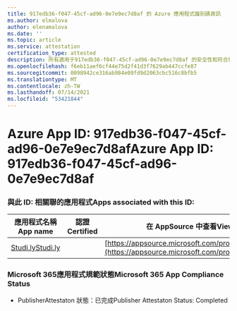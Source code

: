 ```yaml
---
title: 917edb36-f047-45cf-ad96-0e7e9ec7d8af 的 Azure 應用程式識別碼資訊
ms.author: elmalova
author: elenamalova
ms.date: ''
ms.topic: article
ms.service: attestation
certification_type: attested
description: 所有適用于917edb36-f047-45cf-ad96-0e7e9ec7d8af 的安全性和符合性資訊資訊。
ms.openlocfilehash: f6eb11aef6cf44e75d2f41d3f7629ab447ccfe87
ms.sourcegitcommit: 0098942ce316ab984e09fd9d2063cbc516c8bfb5
ms.translationtype: MT
ms.contentlocale: zh-TW
ms.lasthandoff: 07/14/2021
ms.locfileid: "53421844"
---
```

# <a name="azure-app-id-917edb36-f047-45cf-ad96-0e7e9ec7d8af"></a><span data-ttu-id="ba3e4-103">Azure App ID: 917edb36-f047-45cf-ad96-0e7e9ec7d8af</span><span class="sxs-lookup"><span data-stu-id="ba3e4-103">Azure App ID: 917edb36-f047-45cf-ad96-0e7e9ec7d8af</span></span>


### <a name="apps-associated-with-this-id"></a><span data-ttu-id="ba3e4-104">與此 ID: 相關聯的應用程式</span><span class="sxs-lookup"><span data-stu-id="ba3e4-104">Apps associated with this ID:</span></span>
| <span data-ttu-id="ba3e4-105">**應用程式名稱**</span><span class="sxs-lookup"><span data-stu-id="ba3e4-105">**App name**</span></span> | <span data-ttu-id="ba3e4-106">**認證**</span><span class="sxs-lookup"><span data-stu-id="ba3e4-106">**Certified**</span></span> | <span data-ttu-id="ba3e4-107">**在 AppSource 中查看**</span><span class="sxs-lookup"><span data-stu-id="ba3e4-107">**View in AppSource**</span></span> |
|-|-|-|
| [<span data-ttu-id="ba3e4-108">Studi.ly</span><span class="sxs-lookup"><span data-stu-id="ba3e4-108">Studi.ly</span></span>](https://docs.microsoft.com/en-us/microsoft-365-app-certification/forward/WA200001668) |  | [https://appsource.microsoft.com/product/office/WA200001668](https://appsource.microsoft.com/product/office/WA200001668) |

### <a name="microsoft-365-app-compliance-status"></a><span data-ttu-id="ba3e4-109">Microsoft 365應用程式規範狀態</span><span class="sxs-lookup"><span data-stu-id="ba3e4-109">Microsoft 365 App Compliance Status</span></span>
- <span data-ttu-id="ba3e4-110">PublisherAttestaton 狀態：已完成</span><span class="sxs-lookup"><span data-stu-id="ba3e4-110">Publisher Attestaton Status: Completed</span></span>
